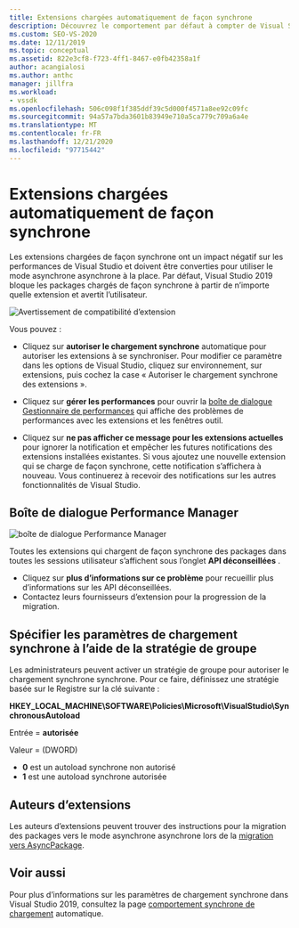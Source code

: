 ```yaml
---
title: Extensions chargées automatiquement de façon synchrone
description: Découvrez le comportement par défaut à compter de Visual Studio 2019, qui bloque les packages chargés de façon synchrone à partir de n’importe quelle extension.
ms.custom: SEO-VS-2020
ms.date: 12/11/2019
ms.topic: conceptual
ms.assetid: 822e3cf8-f723-4ff1-8467-e0fb42358a1f
author: acangialosi
ms.author: anthc
manager: jillfra
ms.workload:
- vssdk
ms.openlocfilehash: 506c098f1f385ddf39c5d000f4571a8ee92c09fc
ms.sourcegitcommit: 94a57a7bda3601b83949e710a5ca779c709a6a4e
ms.translationtype: MT
ms.contentlocale: fr-FR
ms.lasthandoff: 12/21/2020
ms.locfileid: "97715442"
---
```

# <a name="synchronously-autoloaded-extensions"></a>Extensions chargées automatiquement de façon synchrone

Les extensions chargées de façon synchrone ont un impact négatif sur les performances de Visual Studio et doivent être converties pour utiliser le mode asynchrone asynchrone à la place. Par défaut, Visual Studio 2019 bloque les packages chargés de façon synchrone à partir de n’importe quelle extension et avertit l’utilisateur.

![Avertissement de compatibilité d’extension](media/extension-compatibility-warning-16-1.png.png)

Vous pouvez :

- Cliquez sur **autoriser le chargement synchrone** automatique pour autoriser les extensions à se synchroniser. Pour modifier ce paramètre dans les options de Visual Studio, cliquez sur environnement, sur extensions, puis cochez la case « Autoriser le chargement synchrone des extensions ». 

- Cliquez sur **gérer les performances** pour ouvrir la [boîte de dialogue Gestionnaire de performances](#performance-manager-dialog) qui affiche des problèmes de performances avec les extensions et les fenêtres outil.

- Cliquez sur **ne pas afficher ce message pour les extensions actuelles** pour ignorer la notification et empêcher les futures notifications des extensions installées existantes. Si vous ajoutez une nouvelle extension qui se charge de façon synchrone, cette notification s’affichera à nouveau. Vous continuerez à recevoir des notifications sur les autres fonctionnalités de Visual Studio.

## <a name="performance-manager-dialog"></a>Boîte de dialogue Performance Manager

![boîte de dialogue Performance Manager](media/performance-manager.png)

Toutes les extensions qui chargent de façon synchrone des packages dans toutes les sessions utilisateur s’affichent sous l’onglet **API déconseillées** .

* Cliquez sur **plus d’informations sur ce problème** pour recueillir plus d’informations sur les API déconseillées.
* Contactez leurs fournisseurs d’extension pour la progression de la migration.

## <a name="specify-synchronous-autoload-settings-using-group-policy"></a>Spécifier les paramètres de chargement synchrone à l’aide de la stratégie de groupe

Les administrateurs peuvent activer un stratégie de groupe pour autoriser le chargement synchrone synchrone. Pour ce faire, définissez une stratégie basée sur le Registre sur la clé suivante :

**HKEY_LOCAL_MACHINE\SOFTWARE\Policies\Microsoft\VisualStudio\SynchronousAutoload**

Entrée = **autorisée**

Valeur = (DWORD)
* **0** est un autoload synchrone non autorisé
* **1** est une autoload synchrone autorisée

## <a name="extension-authors"></a>Auteurs d’extensions
Les auteurs d’extensions peuvent trouver des instructions pour la migration des packages vers le mode asynchrone asynchrone lors de la [migration vers AsyncPackage](https://github.com/Microsoft/VSSDK-Extensibility-Samples/tree/master/AsyncPackageMigration).

## <a name="see-also"></a>Voir aussi
Pour plus d’informations sur les paramètres de chargement synchrone dans Visual Studio 2019, consultez la page [comportement synchrone de chargement](https://devblogs.microsoft.com/visualstudio/updates-to-synchronous-autoload-of-extensions-in-visual-studio-2019/) automatique.
